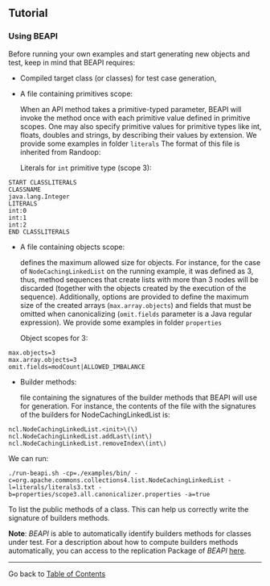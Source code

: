 ## Tutorial

### Using BEAPI

Before running your own examples and start generating new objects and test, keep in mind that BEAPI requires:

- Compiled target class (or classes) for test case generation,
- A file containing primitives scope:

	When an API method takes a primitive-typed parameter, BEAPI will invoke the method once with each primitive 	value defined in primitive scopes. One may also specify primitive values for primitive types like int, floats,   doubles and strings, by describing their values by extension. We provide some examples in folder ```literals```
 The format of this file is inherited from Randoop:

    Literals for ```int``` primitive type (scope 3):

``` 
START CLASSLITERALS
CLASSNAME
java.lang.Integer
LITERALS
int:0
int:1
int:2
END CLASSLITERALS
```


- A file containing objects scope:

  defines the maximum allowed size for objects. For instance, for the case of ```NodeCachingLinkedList``` on the running example, it was defined as 3, thus, method sequences that create lists with more than  3 nodes will be discarded (together with the objects created by the execution of the sequence). 
   Additionally, options are provided to define the maximum size of the created arrays (``max.array.objects``) and fields that must be omitted when canonicalizing (``omit.fields`` parameter is a Java regular expression). We provide some examples in folder ```properties```


    Object scopes for 3:


```
max.objects=3
max.array.objects=3
omit.fields=modCount|ALLOWED_IMBALANCE
```


- Builder methods:


    file containing the signatures of the builder methods that BEAPI will use for generation. For instance, the contents of the file with the signatures of the builders for NodeCachingLinkedList is:
     
```
ncl.NodeCachingLinkedList.<init>\(\)
ncl.NodeCachingLinkedList.addLast\(int\)
ncl.NodeCachingLinkedList.removeIndex\(int\)
```
   
   We can run:
```
./run-beapi.sh -cp=./examples/bin/ -c=org.apache.commons.collections4.list.NodeCachingLinkedList -l=literals/literals3.txt -b=properties/scope3.all.canonicalizer.properties -a=true
```

To list the public methods of a class. This can help us correctly write the signature of  builders methods.


**Note**: *BEAPI* is able to  automatically identify builders methods for classes under test. For a description about  how to compute builders methods automatically, you can access to the  replication Package of *BEAPI* [here](https://github.com/mpolitano/bounded-exhaustive-api-testgen/blob/main/RUN_BEAPI.md). 




* * *

Go back to [Table of Contents](README.md)

